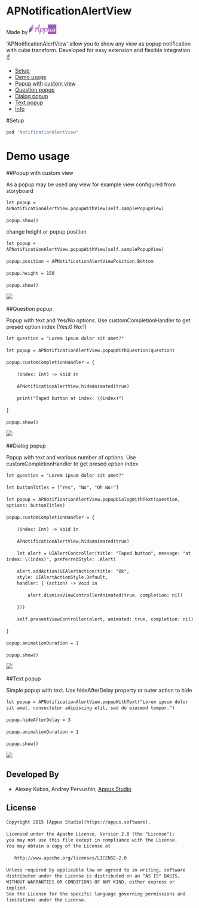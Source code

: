 APNotificationAlertView
=====================

Made by [![Appus Studio](Resource/appus.png)](https://appus.software)

'APNotificationAlertView' allow you to show any view as popup notification with cube transform. Developed for easy extension and flexible integration.:point_up:

* [Setup](#setup)
* [Demo usage](#demo-usage)
* [Popup with custom view](#popup-with-custom-view)
* [Question popup](#question-popup)
* [Dialog popup](#dialog-popup)
* [Text popup](#text-popup)
* [Info](#info)

#Setup
```Ruby
pod 'NotificationAlertView'
```

# Demo usage

##Popup with custom view

As a popup may be used any view for example view configured from storyboard
```
let popup = APNotificationAlertView.popupWithView(self.samplePopupView)

popup.show()
```
change height or popup position
```
let popup = APNotificationAlertView.popupWithView(self.samplePopupView)

popup.position = APNotificationAlertViewPosition.Bottom

popup.height = 150

popup.show()
```

![](Resource/NotificationPopupStoryboardExample.gif)

##Question popup 

Popup with text and Yes/No options. Use customCompletionHandler to get presed option index (Yes:0 No:1)
```
let question = "Lorem ipsum dolor sit amet?"

let popup = APNotificationAlertView.popupWithQuestion(question)

popup.customCompletionHandler = {

    (index: Int) -> Void in

    APNotificationAlertView.hideAnimated(true)

    print("Taped button at index: \(index)")

}

popup.show()
```
![](Resource/NotificationPopupQuestionExample.gif)

##Dialog popup 

Popup with text and warious number of options. Use customCompletionHandler to get presed option index
```
let question = "Lorem ipsum dolor sit amet?"

let buttonTitles = ["Yes", "No", "Oh No!"]

let popup = APNotificationAlertView.popupDialogWithText(question, options: buttonTitles)

popup.customCompletionHandler = {

    (index: Int) -> Void in

    APNotificationAlertView.hideAnimated(true)

    let alert = UIAlertController(title: "Taped button", message: "at index: \(index)", preferredStyle: .Alert)

    alert.addAction(UIAlertAction(title: "Ok",
    style: UIAlertActionStyle.Default,
    handler: { (action) -> Void in

        alert.dismissViewControllerAnimated(true, completion: nil)

    }))

    self.presentViewController(alert, animated: true, completion: nil)   

}

popup.animationDuration = 1

popup.show()
```
![](Resource/NotificationPopupDialogExample.gif)


##Text popup

Simple popup with text. Use hideAfterDelay property or outer action to hide


```
let popup = APNotificationAlertView.popupWithText("Lorem ipsum dolor sit amet, consectetur adipiscing elit, sed do eiusmod tempor.")

popup.hideAfterDelay = 3

popup.animationDuration = 1

popup.show()
```

![](Resource/NotificationPopupTextExample.gif)


Developed By
------------

* Alexey Kubas, Andrey Pervushin, [Appus Studio](https://appus.software)

License
--------

    Copyright 2015 [Appus Studio](https://appus.software).

    Licensed under the Apache License, Version 2.0 (the "License");
    you may not use this file except in compliance with the License.
    You may obtain a copy of the License at

       http://www.apache.org/licenses/LICENSE-2.0

    Unless required by applicable law or agreed to in writing, software
    distributed under the License is distributed on an "AS IS" BASIS,
    WITHOUT WARRANTIES OR CONDITIONS OF ANY KIND, either express or implied.
    See the License for the specific language governing permissions and
    limitations under the License.
